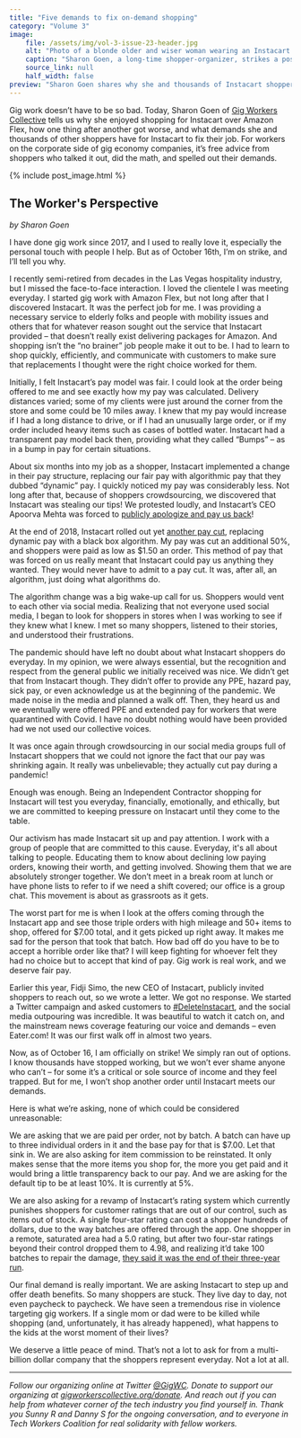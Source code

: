 ```yaml
---
title: "Five demands to fix on-demand shopping"
category: "Volume 3"
image:
    file: /assets/img/vol-3-issue-23-header.jpg
    alt: "Photo of a blonde older and wiser woman wearing an Instacart lanyard in front of a wall with ivy"
    caption: "Sharon Goen, a long-time shopper-organizer, strikes a pose"
    source_link: null
    half_width: false
preview: "Sharon Goen shares why she and thousands of Instacart shoppers are on strike"
---
```


Gig work doesn’t have to be so bad. Today, Sharon Goen of [Gig Workers Collective](https://twitter.com/GigWC) tells us why she enjoyed shopping for Instacart over Amazon Flex, how one thing after another got worse, and what demands she and thousands of other shoppers have for Instacart to fix their job. For workers on the corporate side of gig economy companies, it’s free advice from shoppers who talked it out, did the math, and spelled out their demands.

<!-- DO NOT remove the excerpt tag -->
<!--excerpt-->
<!-- remaining content goes below here -->

<!-- DO NOT remove the header image -->
{% include post_image.html %}

## The Worker's Perspective

_by Sharon Goen_

I have done gig work since 2017, and I used to really love it, especially the personal touch with people I help. But as of October 16th, I’m on strike, and I’ll tell you why.

I recently semi-retired from decades in the Las Vegas hospitality industry, but I missed the face-to-face interaction. I loved the clientele I was meeting everyday. I started gig work with Amazon Flex, but not long after that I discovered Instacart. It was the perfect job for me. I was providing a necessary service to elderly folks and people with mobility issues and others that for whatever reason sought out the service that Instacart provided – that doesn’t really exist delivering packages for Amazon. And shopping isn’t the “no brainer” job people make it out to be. I had to learn to shop quickly, efficiently, and communicate with customers to make sure that replacements I thought were the right choice worked for them.

Initially, I felt Instacart’s pay model was fair. I could look at the order being offered to me and see exactly how my pay was calculated. Delivery distances varied; some of my clients were just around the corner from the store and some could be 10 miles away. I knew that my pay would increase if I had a long distance to drive, or if I had an unusually large order, or if my order included heavy items such as cases of bottled water. Instacart had a transparent pay model back then, providing what they called “Bumps” – as in a bump in pay for certain situations.

About six months into my job as a shopper, Instacart implemented a change in their pay structure, replacing our fair pay with algorithmic pay that they dubbed “dynamic” pay. I quickly noticed my pay was considerably less. Not long after that, because of shoppers crowdsourcing, we discovered that Instacart was stealing our tips! We protested loudly, and Instacart’s CEO Apoorva Mehta was forced to [publicly apologize and pay us back](https://www.vox.com/2018/2/23/17046120/instacart-tips-bug-waive-service-fee)!

At the end of 2018, Instacart rolled out yet [another pay cut](https://medium.com/@workersboycottic/despite-increased-public-awareness-of-worker-pay-issues-and-the-minimum-wage-instacart-continues-ab4526d50b58), replacing dynamic pay with a black box algorithm. My pay was cut an additional 50%, and shoppers were paid as low as $1.50 an order. This method of pay that was forced on us really meant that Instacart could pay us anything they wanted. They would never have to admit to a pay cut. It was, after all, an algorithm, just doing what algorithms do.

The algorithm change was a big wake-up call for us. Shoppers would vent to each other via social media. Realizing that not everyone used social media, I began to look for shoppers in stores when I was working to see if they knew what I knew. I met so many shoppers, listened to their stories, and understood their frustrations.

The pandemic should have left no doubt about what Instacart shoppers do everyday. In my opinion, we were always essential, but the recognition and respect from the general public we initially received was nice. We didn’t get that from Instacart though. They didn’t offer to provide any PPE, hazard pay, sick pay, or even acknowledge us at the beginning of the pandemic. We made noise in the media and planned a walk off. Then, they heard us and we eventually were offered PPE and extended pay for workers that were quarantined with Covid. I have no doubt nothing would have been provided had we not used our collective voices.

It was once again through crowdsourcing in our social media groups full of Instacart shoppers that we could not ignore the fact that our pay was shrinking again. It really was unbelievable; they actually cut pay during a pandemic!

Enough was enough. Being an Independent Contractor shopping for Instacart will test you everyday, financially, emotionally, and ethically, but we are committed to keeping pressure on Instacart until they come to the table.

Our activism has made Instacart sit up and pay attention. I work with a group of people that are committed to this cause. Everyday, it's all about talking to people. Educating them to know about declining low paying orders, knowing their worth, and getting involved. Showing them that we are absolutely stronger together. We don’t meet in a break room at lunch or have phone lists to refer to if we need a shift covered; our office is a group chat. This movement is about as grassroots as it gets.

The worst part for me is when I look at the offers coming through the Instacart app and see those triple orders with high mileage and 50+ items to shop, offered for $7.00 total, and it gets picked up right away. It makes me sad for the person that took that batch. How bad off do you have to be to accept a horrible order like that? I will keep fighting for whoever felt they had no choice but to accept that kind of pay. Gig work is real work, and we deserve fair pay.

Earlier this year, Fidji Simo, the new CEO of Instacart, publicly invited shoppers to reach out, so we wrote a letter. We got no response. We started a Twitter campaign and asked customers to [#DeleteInstacart](https://twitter.com/hashtag/deleteinstacart), and the social media outpouring was incredible. It was beautiful to watch it catch on, and the mainstream news coverage featuring our voice and demands – even Eater.com! It was our first walk off in almost two years.

Now, as of October 16, I am officially on strike! We simply ran out of options. I know thousands have stopped working, but we won’t ever shame anyone who can’t – for some it’s a critical or sole source of income and they feel trapped. But for me, I won’t shop another order until Instacart meets our demands.

Here is what we’re asking, none of which could be considered unreasonable:

We are asking that we are paid per order, not by batch. A batch can have up to three individual orders in it and the base pay for that is $7.00. Let that sink in. We are also asking for item commission to be reinstated. It only makes sense that the more items you shop for, the more you get paid and it would bring a little transparency back to our pay. And we are asking for the default tip to be at least 10%. It is currently at 5%.

We are also asking for a revamp of Instacart’s rating system which currently punishes shoppers for customer ratings that are out of our control, such as items out of stock. A single four-star rating can cost a shopper hundreds of dollars, due to the way batches are offered through the app. One shopper in a remote, saturated area had a 5.0 rating, but after two four-star ratings beyond their control dropped them to 4.98, and realizing it’d take 100 batches to repair the damage, [they said it was the end of their three-year run](https://twitter.com/hashtagmolotov/status/1453539837563207680).

Our final demand is really important. We are asking Instacart to step up and offer death benefits. So many shoppers are stuck. They live day to day, not even paycheck to paycheck. We have seen a tremendous rise in violence targeting gig workers. If a single mom or dad were to be killed while shopping (and, unfortunately, it has already happened), what happens to the kids at the worst moment of their lives?

We deserve a little peace of mind. That’s not a lot to ask for from a multi-billion dollar company that the shoppers represent everyday. Not a lot at all.

<hr>

_Follow our organizing online at Twitter [@GigWC](https://twitter.com/GigWC). Donate to support our organizing at [gigworkerscollective.org/donate](https://www.gigworkerscollective.org/donate). And reach out if you can help from whatever corner of the tech industry you find yourself in. Thank you Sunny R and Danny S for the ongoing conversation, and to everyone in Tech Workers Coalition for real solidarity with fellow workers._
